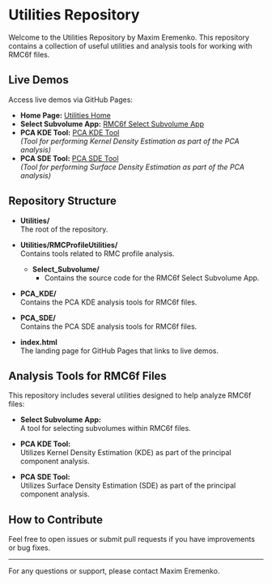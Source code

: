 # Utilities Repository

Welcome to the Utilities Repository by Maxim Eremenko. This repository contains a collection of useful utilities and analysis tools for working with RMC6f files.

## Live Demos

Access live demos via GitHub Pages:

- **Home Page:** [Utilities Home](https://maximeremenko.github.io/Utilities/)
- **Select Subvolume App:** [RMC6f Select Subvolume App](https://maximeremenko.github.io/Utilities/RMCProfileUtilities/Select_Subvolume/RMC6f_Select_Subvolume_App.html)
- **PCA KDE Tool:** [PCA KDE Tool](https://maximeremenko.github.io/Utilities/RMCProfileUtilities/PCA_KDE/PCA_KDE_rmcdisplacements.html)  
  *(Tool for performing Kernel Density Estimation as part of the PCA analysis)*
- **PCA SDE Tool:** [PCA SDE Tool](https://maximeremenko.github.io/Utilities/RMCProfileUtilities/PCA_SDE/PCA_SDE_rmcdisplacements.html)  
  *(Tool for performing Surface Density Estimation as part of the PCA analysis)*

## Repository Structure

- **Utilities/**  
  The root of the repository.

- **Utilities/RMCProfileUtilities/**  
  Contains tools related to RMC profile analysis.
  - **Select_Subvolume/**  
    - Contains the source code for the RMC6f Select Subvolume App.

- **PCA_KDE/**  
  Contains the PCA KDE analysis tools for RMC6f files.

- **PCA_SDE/**  
  Contains the PCA SDE analysis tools for RMC6f files.

- **index.html**  
  The landing page for GitHub Pages that links to live demos.

## Analysis Tools for RMC6f Files

This repository includes several utilities designed to help analyze RMC6f files:

- **Select Subvolume App:**  
  A tool for selecting subvolumes within RMC6f files.

- **PCA KDE Tool:**  
  Utilizes Kernel Density Estimation (KDE) as part of the principal component analysis.

- **PCA SDE Tool:**  
  Utilizes Surface Density Estimation (SDE) as part of the principal component analysis.

## How to Contribute

Feel free to open issues or submit pull requests if you have improvements or bug fixes.

---

For any questions or support, please contact Maxim Eremenko.

